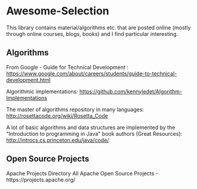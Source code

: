 # Awesome-Selection
This library contains material/algorithms etc. that are posted online (mostly through online courses, blogs, books) and I find particular interesting.

<h2>Algorithms</h2>

From Google - Guide for Technical Development :
https://www.google.com/about/careers/students/guide-to-technical-development.html

Algorithmic implementations: https://github.com/kennyledet/Algorithm-Implementations

The master of algorithms repository in many languages:
http://rosettacode.org/wiki/Rosetta_Code

A lot of basic algorithms and data structures are implemented by the "Introduction to programming in Java" book authors (Great Resources):
http://introcs.cs.princeton.edu/java/code/


<h2>Open Source Projects</h2>
Apache Projects Directory
All Apache Open Source Projects - https://projects.apache.org/

